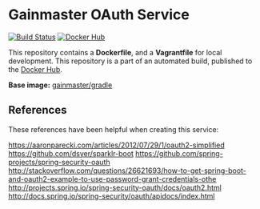 # Gainmaster OAuth Service

[![Build Status](http://ci.hesjevik.im/buildStatus/icon?job=gainmaster-oauth2-service)](http://ci.hesjevik.im/job/gainmaster-oauth2-service/) [![Docker Hub](https://img.shields.io/badge/docker-ready-blue.svg?style=plastic)][docker_hub_repository]

This repository contains a **Dockerfile**, and a **Vagrantfile** for local development. This repository is a part of an automated build, published to the [Docker Hub][docker_hub_repository].

**Base image:** [gainmaster/gradle][docker_hub_base_image]

[docker_hub_repository]: https://registry.hub.docker.com/u/gainmaster/gainmaster-oauth-service/
[docker_hub_base_image]: https://registry.hub.docker.com/u/gainmaster/gradle/

## References

These references have been helpful when creating this service:

https://aaronparecki.com/articles/2012/07/29/1/oauth2-simplified
https://github.com/dsyer/sparklr-boot
https://github.com/spring-projects/spring-security-oauth
http://stackoverflow.com/questions/26621693/how-to-get-spring-boot-and-oauth2-example-to-use-password-grant-credentials-othe
http://projects.spring.io/spring-security-oauth/docs/oauth2.html
http://docs.spring.io/spring-security/oauth/apidocs/index.html
